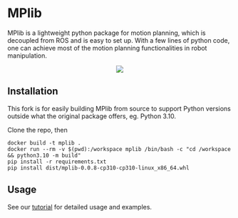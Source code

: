# MPlib
MPlib is a lightweight python package for motion planning, which is decoupled from ROS and is easy to set up. With a few lines of python code, one can achieve most of the motion planning functionalities in robot manipulation.

<p align="center">
  <img src="demo.gif">
</p>

## Installation

This fork is for easily building MPlib from source to support Python versions outside what the original package offers, eg. Python 3.10.


Clone the repo, then
```
docker build -t mplib .
docker run --rm -v $(pwd):/workspace mplib /bin/bash -c "cd /workspace && python3.10 -m build"
pip install -r requirements.txt
pip install dist/mplib-0.0.8-cp310-cp310-linux_x86_64.whl
```


## Usage

See our [tutorial](https://sapien.ucsd.edu/docs/latest/tutorial/motion_planning/getting_started.html) for detailed usage and examples.
